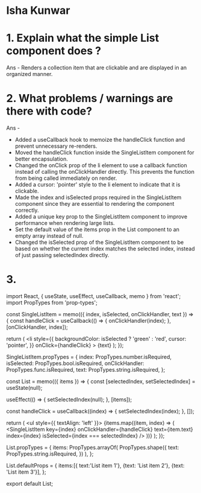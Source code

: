 # Isha Kunwar
 # 1. Explain what the simple List component does ?

Ans - Renders a collection item that are clickable and are displayed in an organized manner.

# 2. What problems / warnings are there with code?

Ans - 

- Added a useCallback hook to memoize the handleClick function and prevent unnecessary re-renders.
- Moved the handleClick function inside the SingleListItem component for better encapsulation.
- Changed the onClick prop of the li element to use a callback function instead of calling the onClickHandler directly. This prevents the function from being called immediately on render.
- Added a cursor: 'pointer' style to the li element to indicate that it is clickable.
- Made the index and isSelected props required in the SingleListItem component since they are essential to rendering the component correctly.
- Added a unique key prop to the SingleListItem component to improve performance when rendering large lists.
- Set the default value of the items prop in the List component to an empty array instead of null.
- Changed the isSelected prop of the SingleListItem component to be based on whether the current index matches the selected index, instead of just passing selectedIndex directly.

# 3.
import React, { useState, useEffect, useCallback, memo } from 'react';
import PropTypes from 'prop-types';

const SingleListItem = memo(({ index, isSelected, onClickHandler, text }) => {
  const handleClick = useCallback(() => {
    onClickHandler(index);
  }, [onClickHandler, index]);

  return (
    <li
      style={{
        backgroundColor: isSelected ? 'green' : 'red',
        cursor: 'pointer', 
      }}
      onClick={handleClick} 
    >
      {text}
    </li>
  );
});

SingleListItem.propTypes = {
  index: PropTypes.number.isRequired,
  isSelected: PropTypes.bool.isRequired,
  onClickHandler: PropTypes.func.isRequired,
  text: PropTypes.string.isRequired,
};

const List = memo(({ items }) => {
  const [selectedIndex, setSelectedIndex] = useState(null);

  useEffect(() => {
    setSelectedIndex(null); 
  }, [items]);

  const handleClick = useCallback((index) => {
    setSelectedIndex(index);
  }, []);

  return (
    <ul style={{ textAlign: 'left' }}>
      {items.map((item, index) => (
        <SingleListItem
          key={index}
          onClickHandler={handleClick}
          text={item.text}
          index={index}
          isSelected={index === selectedIndex}
        />
      ))}
    </ul>
  );
});

List.propTypes = {
  items: PropTypes.arrayOf(
    PropTypes.shape({
      text: PropTypes.string.isRequired,
    })
  ),
};

List.defaultProps = {
  items:[{ text:'List item 1'},
  {text: 'List item 2'},
  {text: 'List item 3'}], 
};

export default List;
